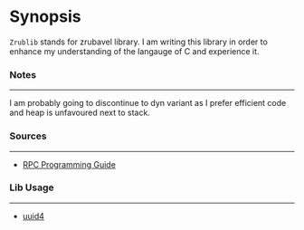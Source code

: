 # Synopsis
`Zrublib` stands for zrubavel library.
I am writing this library in order to enhance my understanding of the langauge of C and experience it.

### Notes
---
I am probably going to discontinue to dyn variant as I prefer efficient code and heap is unfavoured next to stack.

### Sources
---
- [RPC Programming Guide](https://docs-archive.freebsd.org/44doc/psd/23.rpc/paper.pdf)

### Lib Usage
---
- [uuid4](https://github.com/gpakosz/uuid4/tree/master)
